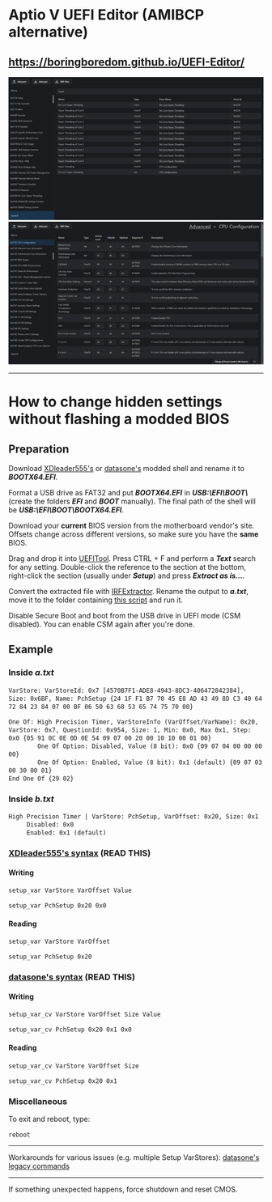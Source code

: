 # Aptio V UEFI Editor (AMIBCP alternative)

## https://boringboredom.github.io/UEFI-Editor/

![](./images/SS1.png)
![](./images/SS2.png)

---

# How to change hidden settings without flashing a modded BIOS

## Preparation

Download [XDleader555's](https://github.com/XDleader555/grub_setup_var/releases) or [datasone's](https://github.com/datasone/grub-mod-setup_var/releases) modded shell and rename it to **_BOOTX64.EFI_**.

Format a USB drive as FAT32 and put **_BOOTX64.EFI_** in **_USB:\EFI\BOOT\\_** (create the folders **_EFI_** and **_BOOT_** manually). The final path of the shell will be **_USB:\EFI\BOOT\BOOTX64.EFI_**.

Download your **current** BIOS version from the motherboard vendor's site. Offsets change across different versions, so make sure you have the **same** BIOS.

Drag and drop it into [UEFITool](https://github.com/LongSoft/UEFITool/releases). Press CTRL + F and perform a **_Text_** search for any setting. Double-click the reference to the section at the bottom, right-click the section (usually under **_Setup_**) and press **_Extract as is..._**.

Convert the extracted file with [IRFExtractor](https://github.com/LongSoft/Universal-IFR-Extractor/releases). Rename the output to **_a.txt_**, move it to the folder containing [this script](https://github.com/BoringBoredom/IFR-Formatter/releases) and run it.

Disable Secure Boot and boot from the USB drive in UEFI mode (CSM disabled). You can enable CSM again after you're done.

## Example

### Inside _a.txt_

```
VarStore: VarStoreId: 0x7 [4570B7F1-ADE8-4943-8DC3-406472842384], Size: 0x6BF, Name: PchSetup {24 1F F1 B7 70 45 E8 AD 43 49 8D C3 40 64 72 84 23 84 07 00 BF 06 50 63 68 53 65 74 75 70 00}
```

```
One Of: High Precision Timer, VarStoreInfo (VarOffset/VarName): 0x20, VarStore: 0x7, QuestionId: 0x954, Size: 1, Min: 0x0, Max 0x1, Step: 0x0 {05 91 0C 0E 0D 0E 54 09 07 00 20 00 10 10 00 01 00}
        One Of Option: Disabled, Value (8 bit): 0x0 {09 07 04 00 00 00 00}
        One Of Option: Enabled, Value (8 bit): 0x1 (default) {09 07 03 00 30 00 01}
End One Of {29 02}
```

### Inside _b.txt_

```
High Precision Timer | VarStore: PchSetup, VarOffset: 0x20, Size: 0x1
     Disabled: 0x0
     Enabled: 0x1 (default)
```

### [XDleader555's syntax](https://github.com/XDleader555/grub_setup_var#usage) (READ THIS)

#### Writing

```
setup_var VarStore VarOffset Value
```

```
setup_var PchSetup 0x20 0x0
```

#### Reading

```
setup_var VarStore VarOffset
```

```
setup_var PchSetup 0x20
```

### [datasone's syntax](https://github.com/datasone/grub-mod-setup_var#setup_var_cv) (READ THIS)

#### Writing

```
setup_var_cv VarStore VarOffset Size Value
```

```
setup_var_cv PchSetup 0x20 0x1 0x0
```

#### Reading

```
setup_var_cv VarStore VarOffset Size
```

```
setup_var_cv PchSetup 0x20 0x1
```

### Miscellaneous

To exit and reboot, type:

```
reboot
```

---

Workarounds for various issues (e.g. multiple Setup VarStores): [datasone's legacy commands](https://github.com/datasone/grub-mod-setup_var#legacy-commands)

---

If something unexpected happens, force shutdown and reset CMOS.
